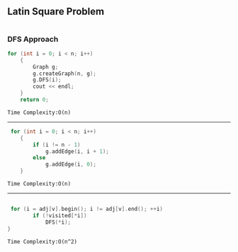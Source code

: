 ## Latin Square Problem

#

### DFS Approach

```cpp
for (int i = 0; i < n; i++)
    {
        Graph g;
        g.createGraph(n, g);
        g.DFS(i);
        cout << endl;
    }
    return 0;
```
`Time Complexity:O(n)`

---
```cpp
 for (int i = 0; i < n; i++)
    {
        if (i != n - 1)
            g.addEdge(i, i + 1);
        else
            g.addEdge(i, 0);
    }

```
`Time Complexity:O(n)`

---
```cpp

 for (i = adj[v].begin(); i != adj[v].end(); ++i)
        if (!visited[*i])
            DFS(*i);
}

```

`Time Complexity:O(n^2)`



